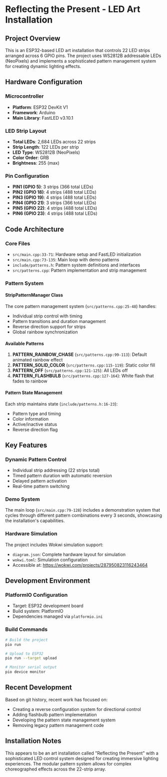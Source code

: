 # Reflecting the Present - LED Art Installation

## Project Overview

This is an ESP32-based LED art installation that controls 22 LED strips arranged across 6 GPIO pins. The project uses WS2812B addressable LEDs (NeoPixels) and implements a sophisticated pattern management system for creating dynamic lighting effects.

## Hardware Configuration

### Microcontroller
- **Platform**: ESP32 DevKit V1
- **Framework**: Arduino
- **Main Library**: FastLED v3.10.1

### LED Strip Layout
- **Total LEDs**: 2,684 LEDs across 22 strips
- **Strip Length**: 122 LEDs per strip
- **LED Type**: WS2812B (NeoPixels)
- **Color Order**: GRB
- **Brightness**: 255 (max)

### Pin Configuration
- **PIN1 (GPIO 5)**: 3 strips (366 total LEDs)
- **PIN2 (GPIO 18)**: 4 strips (488 total LEDs) 
- **PIN3 (GPIO 19)**: 4 strips (488 total LEDs)
- **PIN4 (GPIO 21)**: 3 strips (366 total LEDs)
- **PIN5 (GPIO 22)**: 4 strips (488 total LEDs)
- **PIN6 (GPIO 23)**: 4 strips (488 total LEDs)

## Code Architecture

### Core Files
- `src/main.cpp:33-71`: Hardware setup and FastLED initialization
- `src/main.cpp:73-135`: Main loop with demo patterns
- `include/patterns.h`: Pattern system definitions and interfaces
- `src/patterns.cpp`: Pattern implementation and strip management

### Pattern System

#### StripPatternManager Class
The core pattern management system (`src/patterns.cpp:25-48`) handles:
- Individual strip control with timing
- Pattern transitions and duration management
- Reverse direction support for strips
- Global rainbow synchronization

#### Available Patterns
1. **PATTERN_RAINBOW_CHASE** (`src/patterns.cpp:99-113`): Default animated rainbow effect
2. **PATTERN_SOLID_COLOR** (`src/patterns.cpp:115-119`): Static color fill
3. **PATTERN_OFF** (`src/patterns.cpp:121-125`): All LEDs off
4. **PATTERN_FLASHBULB** (`src/patterns.cpp:127-164`): White flash that fades to rainbow

#### Pattern State Management
Each strip maintains state (`include/patterns.h:16-23`):
- Pattern type and timing
- Color information
- Active/inactive status
- Reverse direction flag

## Key Features

### Dynamic Pattern Control
- Individual strip addressing (22 strips total)
- Timed pattern duration with automatic reversion
- Delayed pattern activation
- Real-time pattern switching

### Demo System
The main loop (`src/main.cpp:79-128`) includes a demonstration system that cycles through different pattern combinations every 3 seconds, showcasing the installation's capabilities.

### Hardware Simulation
The project includes Wokwi simulation support:
- `diagram.json`: Complete hardware layout for simulation
- `wokwi.toml`: Simulation configuration
- Accessible at: https://wokwi.com/projects/287950823116243464

## Development Environment

### PlatformIO Configuration
- Target: ESP32 development board
- Build system: PlatformIO
- Dependencies managed via `platformio.ini`

### Build Commands
```bash
# Build the project
pio run

# Upload to ESP32
pio run --target upload

# Monitor serial output
pio device monitor
```

## Recent Development

Based on git history, recent work has focused on:
- Creating a reverse configuration system for directional control
- Adding flashbulb pattern implementation
- Developing the pattern state management system
- Removing legacy pattern management code

## Installation Notes

This appears to be an art installation called "Reflecting the Present" with a sophisticated LED control system designed for creating immersive lighting experiences. The modular pattern system allows for complex choreographed effects across the 22-strip array.